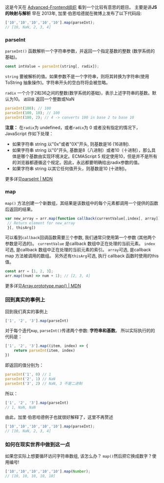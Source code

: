 这是今天在 [Advanced-Frontend组织](https://github.com/Advanced-Frontend/Daily-Interview-Question) 看到一个比较有意思的题目。
主要是讲**JS的映射与解析**
早在 2013年, 加里·伯恩哈德就在微博上发布了以下代码段:

```js
['10','10','10','10','10'].map(parseInt);
// [10, NaN, 2, 3, 4]
```
### parseInt
`parseInt()` 函数解析一个字符串参数，并返回一个指定基数的整数 (数学系统的基础)。
```js
const intValue = parseInt(string[, radix]);
```
`string` 要被解析的值。如果参数不是一个字符串，则将其转换为字符串(使用  ToString 抽象操作)。字符串开头的空白符将会被忽略。

`radix` 一个介于2和36之间的整数(数学系统的基础)，表示上述字符串的基数。默认为10。
`返回值` 返回一个整数或NaN
```js
parseInt(100); // 100
parseInt(100, 10); // 100
parseInt(100, 2); // 4 -> converts 100 in base 2 to base 10
```
**注意：**
在`radix`为 undefined，或者`radix`为 0 或者没有指定的情况下，JavaScript 作如下处理：
- 如果字符串 string 以"0x"或者"0X"开头, 则基数是16 (16进制).
- 如果字符串 string 以"0"开头, 基数是8（八进制）或者10（十进制），那么具体是哪个基数由实现环境决定。ECMAScript 5 规定使用10，但是并不是所有的浏览器都遵循这个规定。因此，永远都要明确给出radix参数的值。
- 如果字符串 string 以其它任何值开头，则基数是10 (十进制)。

更多详见[parseInt | MDN](https://developer.mozilla.org/zh-CN/docs/Web/JavaScript/Reference/Global_Objects/parseInt)
### map
`map()` 方法创建一个新数组，其结果是该数组中的每个元素都调用一个提供的函数后返回的结果。
```js
var new_array = arr.map(function callback(currentValue[,index[, array]]) {
 // Return element for new_array
 }[, thisArg])
```
可以看到`callback`回调函数需要三个参数, 我们通常只使用第一个参数 (其他两个参数是可选的)。
`currentValue` 是callback 数组中正在处理的当前元素。
`index`可选, 是callback 数组中正在处理的当前元素的索引。
`array`可选, 是callback  map 方法被调用的数组。
另外还有`thisArg`可选, 执行 callback 函数时使用的this 值。
```js
const arr = [1, 2, 3];
arr.map((num) => num + 1); // [2, 3, 4]
```
更多详见[Array.prototype.map() | MDN](https://developer.mozilla.org/zh-CN/docs/Web/JavaScript/Reference/Global_Objects/Array/map)

### 回到真实的事例上
回到我们真实的事例上
```js
['1', '2', '3'].map(parseInt)
```
对于每个迭代`map`, `parseInt()`传递两个参数: **字符串和基数**。
所以实际执行的的代码是：
```js
['1', '2', '3'].map((item, index) => {
	return parseInt(item, index)
})
```
即返回的值分别为：
```js
parseInt('1', 0) // 1
parseInt('2', 1) // NaN
parseInt('3', 2) // NaN, 3 不是二进制
```
所以：
```js
['1', '2', '3'].map(parseInt)
// 1, NaN, NaN
```
由此，加里·伯恩哈德例子也就很好解释了，这里不再赘述
```js
['10','10','10','10','10'].map(parseInt);
// [10, NaN, 2, 3, 4]
```
### 如何在现实世界中做到这一点
如果您实际上想要循环访问字符串数组, 该怎么办？	`map()`然后把它换成数字？使用编号!
```js
['10','10','10','10','10'].map(Number);
// [10, 10, 10, 10, 10]
```